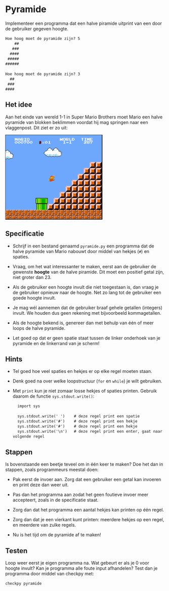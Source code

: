 # Pyramide

Implementeer een programma dat een halve piramide uitprint van een door de gebruiker gegeven hoogte.

	Hoe hoog moet de pyramide zijn? 5
	    ##
	   ###
	  ####
	 #####
	######

	Hoe hoog moet de pyramide zijn? 3
	  ##
	 ###
	####

## Het idee

Aan het einde van wereld 1-1 in Super Mario Brothers moet Mario een halve pyramide van blokken beklimmen voordat hij mag springen naar een vlaggenpost. Dit ziet er zo uit:

![](mario.png)

## Specificatie

* Schrijf in een bestand genaamd `pyramide.py` een programma dat de halve pyramide van Mario nabouwt door middel van hekjes (`#`) en spaties.

* Vraag, om het wat interessanter te maken, eerst aan de gebruiker de gewenste **hoogte** van de halve piramide. Dit moet een positief getal zijn, niet groter dan 23.

* Als de gebruiker een hoogte invult die niet toegestaan is, dan vraag je de gebruiker opnieuw naar de hoogte. Net zo lang tot de gebruiker een goede hoogte invult.

* Je mag wél aannemen dat de gebruiker braaf gehele getallen (integers) invult. We houden dus geen rekening met bijvoorbeeld kommagetallen.

* Als de hoogte bekend is, genereer dan met behulp van één of meer loops de halve pyramide.

* Let goed op dat er geen spatie staat tussen de linker onderhoek van je pyramide en de linkerrand van je scherm!

## Hints

* Tel goed hoe veel spaties en hekjes er op elke regel moeten staan.

* Denk goed na over welke loopstructuur (`for` en `while`) je wilt gebruiken.

* Met `print` kun je niet zomaar losse hekjes of spaties printen. Gebruik daarom de functie `sys.stdout.write()`:

		import sys
		
		sys.stdout.write(' ')    # deze regel print een spatie
		sys.stdout.write('#')    # deze regel print een hekje
		sys.stdout.write('#')    # deze regel print een hekje
		sys.stdout.write('\n')   # deze regel print een enter, gaat naar volgende regel

## Stappen

Is bovenstaande een beetje teveel om in één keer te maken? Doe het dan in stappen, zoals programmeurs meestal doen:

* Pak eerst de invoer aan. Zorg dat een gebruiker een getal kan invoeren en print deze dan weer uit.

* Pas dan het programma aan zodat het geen foutieve invoer meer accepteert, zoals in de specificatie staat.

* Zorg dan dat het programma een aantal hekjes kan printen op één regel.

* Zorg dan dat je een vierkant kunt printen: meerdere hekjes op een regel, en meerdere van zulke regels.

* Nu is het tijd om de pyramide af te maken!

## Testen

Loop weer eerst je eigen programma na. Wat gebeurt er als je 0 voor hoogte invult? Kan je programma alle foute input afhandelen? Test dan je programma door middel van checkpy met:

	checkpy pyramide
